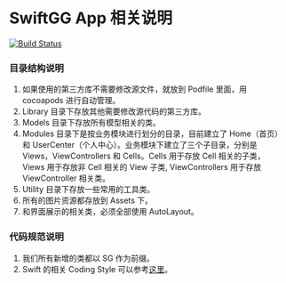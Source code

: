 # SwiftGG App 相关说明

[![Build Status](https://travis-ci.org/SwiftGGTeam/SwiftGGApp.svg?branch=master)](https://travis-ci.org/SwiftGGTeam/SwiftGGApp)

### 目录结构说明

1. 如果使用的第三方库不需要修改源文件，就放到 Podfile 里面，用 cocoapods 进行自动管理。
2. Library 目录下存放其他需要修改源代码的第三方库。
3. Models 目录下存放所有模型相关的类。
4. Modules 目录下是按业务模块进行划分的目录，目前建立了 Home（首页）和 UserCenter（个人中心）。业务模块下建立了三个子目录，分别是 Views，ViewControllers 和 Cells。Cells 用于存放 Cell 相关的子类， Views 用于存放非 Cell 相关的 View 子类, ViewControllers 用于存放 ViewController 相关类。
5. Utility 目录下存放一些常用的工具类。
6. 所有的图片资源都存放到 Assets 下。
7. 和界面展示的相关类，必须全部使用 AutoLayout。

### 代码规范说明

1. 我们所有新增的类都以 SG 作为前缀。
2. Swift 的相关 Coding Style 可以参考[这里](https://github.com/github/swift-style-guide)。